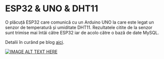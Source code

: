 # ESP32 & UNO & DHT11
O plăcuță ESP32 care comunică cu un Arduino UNO la care este legat un senzor de temperatură și umiditate DHT11. Rezultatele citite de la senzor sunt trimise mai întâi către ESP32 iar de acolo către o bază de date MySQL.

Detalii în curând pe blog [aici](https://andreidiaconescu.wordpress.com/).

[![IMAGE ALT TEXT HERE](https://img.youtube.com/vi/Wso64rk2sS4/0.jpg)](https://www.youtube.com/watch?v=Wso64rk2sS4)